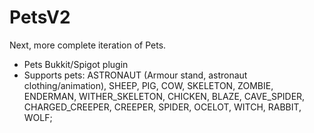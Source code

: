 # PetsV2
Next, more complete iteration of Pets.
- Pets Bukkit/Spigot plugin
- Supports pets: ASTRONAUT (Armour stand, astronaut clothing/animation), SHEEP, PIG, COW, SKELETON, ZOMBIE, ENDERMAN, WITHER_SKELETON, CHICKEN, BLAZE, CAVE_SPIDER, CHARGED_CREEPER, CREEPER, SPIDER, OCELOT, WITCH, RABBIT, WOLF;

